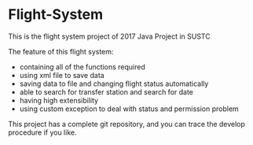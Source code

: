 # Flight-System

This is the flight system project of 2017 Java Project in SUSTC
<p>The feature of this flight system:
<ul>
		<li>containing all of the functions required</li>
		<li>using xml file to save data</li>
		<li>saving data to file and changing flight status automatically</li>
		<li>able to search for transfer station and search for date</li>
		<li>having high extensibility</li>
		<li>using custom exception to deal with status and permission problem</li>
</ul>

<p>This project has a complete git repository, and you can trace the develop procedure if you like.